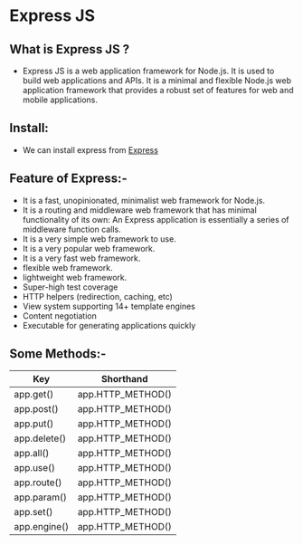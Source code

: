 # Express JS

## What is Express JS ?
* Express JS is a web application framework for Node.js. It is used to build web applications and APIs. It is a minimal and flexible Node.js web application framework that provides a robust set of features for web and mobile applications.

## Install:
* We can install express from [Express](https://expressjs.com)

## Feature of Express:-
* It is a fast, unopinionated, minimalist web framework for Node.js.
* It is a routing and middleware web framework that has minimal functionality of its own: An Express application is essentially a series of middleware function calls.
* It is a very simple web framework to use.
* It is a very popular web framework.
* It is a very fast web framework.
* flexible web framework.
* lightweight web framework.
* Super-high test coverage
* HTTP helpers (redirection, caching, etc)
* View system supporting 14+ template engines
* Content negotiation
* Executable for generating applications quickly

## Some Methods:-

| Key         | Shorthand        |
| ----------- | -----------      |
|app.get()    | app.HTTP_METHOD()|
|app.post()   | app.HTTP_METHOD()|
|app.put()    | app.HTTP_METHOD()|
|app.delete() | app.HTTP_METHOD()|
|app.all()    | app.HTTP_METHOD()|
|app.use()    | app.HTTP_METHOD()|
|app.route()  | app.HTTP_METHOD()|
|app.param()  | app.HTTP_METHOD()|
|app.set()    | app.HTTP_METHOD()|
|app.engine() | app.HTTP_METHOD()|